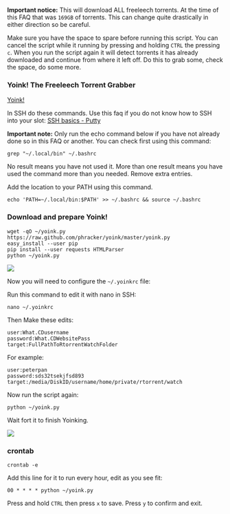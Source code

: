 
**Important notice:** This will download ALL freeleech torrents. At the time of this FAQ that was `169GB` of torrents. This can change quite drastically in either direction so be careful.

Make sure you have the space to spare before running this script. You can cancel the script while it running by pressing and holding `CTRL` the pressing `c`. When you run the script again it will detect torrents it has already downloaded and continue from where it left off. Do this to grab some, check the space, do some more.

### Yoink! The Freeleech Torrent Grabber

[Yoink!](https://github.com/phracker/yoink)

In SSH do these commands. Use this faq if you do not know how to SSH into your slot: [SSH basics - Putty](https://www.feralhosting.com/faq/view?question=12)

**Important note:** Only run the echo command below if you have not already done so in this FAQ or another. You can check first using this command:

~~~
grep "~/.local/bin" ~/.bashrc
~~~

No result means you have not used it. More than one result means you have used the command more than you needed. Remove extra entries.

Add the location to your PATH using this command.

~~~
echo 'PATH=~/.local/bin:$PATH' >> ~/.bashrc && source ~/.bashrc
~~~

### Download and prepare Yoink!

~~~
wget -qO ~/yoink.py https://raw.github.com/phracker/yoink/master/yoink.py
easy_install --user pip
pip install --user requests HTMLParser
python ~/yoink.py
~~~

![](https://raw.github.com/feralhosting/feralfilehosting/master/Feral%20Wiki/Software/Yoink!%20-%20The%20What.CD%20Freeleech%20Torrent%20Grabber/1.png)

Now you will need to configure the `~/.yoinkrc` file:

Run this command to edit it with nano in SSH:

~~~
nano ~/.yoinkrc
~~~

Then Make these edits:

~~~
user:What.CDusername
password:What.CDWebsitePass
target:FullPathToRtorrentWatchFolder
~~~

For example:

~~~
user:peterpan
password:sds32tsekjfsd893
target:/media/DiskID/username/home/private/rtorrent/watch
~~~

Now run the script again:

~~~
python ~/yoink.py
~~~

Wait fort it to finish Yoinking.

![](https://raw.github.com/feralhosting/feralfilehosting/master/Feral%20Wiki/Software/Yoink!%20-%20The%20What.CD%20Freeleech%20Torrent%20Grabber/2.png)

### crontab

~~~
crontab -e
~~~

Add this line for it to run every hour, edit as you see fit:

~~~
00 * * * * python ~/yoink.py
~~~

Press and hold `CTRL` then press `x` to save. Press `y` to confirm and exit.



